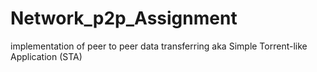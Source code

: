 # Network_p2p_Assignment
implementation of peer to peer data transferring aka Simple Torrent-like Application (STA)
